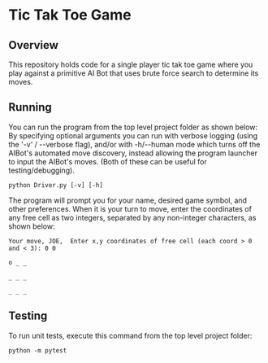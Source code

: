 # Tic Tak Toe Game



## Overview

This repository holds code for a single player tic tak toe game where you 
play against a primitive AI Bot that uses brute force search to determine its moves.


## Running


You can run the program from the top level project folder as shown below: 
By specifying optional arguments you can run with  verbose logging 
(using the '-v' / --verbose flag), and/or with -h/--human mode which 
turns off the AIBot's automated move discovery, instead allowing the program
launcher to input the AIBot's moves.  (Both of these can be useful for 
testing/debugging).


    python Driver.py [-v] [-h] 


The program will prompt you for your name, desired game symbol, and other preferences.
When it is your turn to move, enter the coordinates of any free cell as two integers, separated by 
any non-integer characters, as shown below:


    Your move, JOE,  Enter x,y coordinates of free cell (each coord > 0 and < 3): 0 0

    o _ _

    _ _ _

    _ _ _



## Testing 

To run unit tests, execute this command from the top level project folder:
    
    python -m pytest
